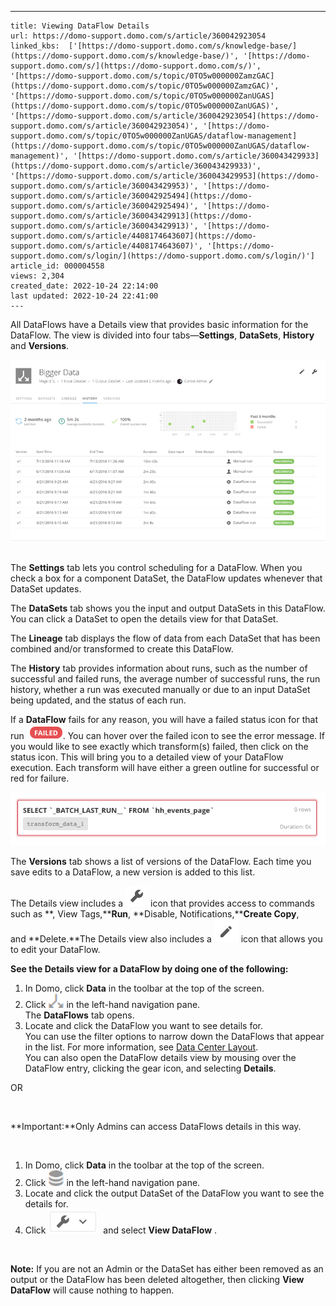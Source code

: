 ---
    title: Viewing DataFlow Details
    url: https://domo-support.domo.com/s/article/360042923054
    linked_kbs:  ['[https://domo-support.domo.com/s/knowledge-base/](https://domo-support.domo.com/s/knowledge-base/)', '[https://domo-support.domo.com/s/](https://domo-support.domo.com/s/)', '[https://domo-support.domo.com/s/topic/0TO5w000000ZamzGAC](https://domo-support.domo.com/s/topic/0TO5w000000ZamzGAC)', '[https://domo-support.domo.com/s/topic/0TO5w000000ZanUGAS](https://domo-support.domo.com/s/topic/0TO5w000000ZanUGAS)', '[https://domo-support.domo.com/s/article/360042923054](https://domo-support.domo.com/s/article/360042923054)', '[https://domo-support.domo.com/s/topic/0TO5w000000ZanUGAS/dataflow-management](https://domo-support.domo.com/s/topic/0TO5w000000ZanUGAS/dataflow-management)', '[https://domo-support.domo.com/s/article/360043429933](https://domo-support.domo.com/s/article/360043429933)', '[https://domo-support.domo.com/s/article/360043429953](https://domo-support.domo.com/s/article/360043429953)', '[https://domo-support.domo.com/s/article/360042925494](https://domo-support.domo.com/s/article/360042925494)', '[https://domo-support.domo.com/s/article/360043429913](https://domo-support.domo.com/s/article/360043429913)', '[https://domo-support.domo.com/s/article/4408174643607](https://domo-support.domo.com/s/article/4408174643607)', '[https://domo-support.domo.com/s/login/](https://domo-support.domo.com/s/login/)']
    article_id: 000004558
    views: 2,304
    created_date: 2022-10-24 22:14:00
    last updated: 2022-10-24 22:41:00
    ---



All DataFlows have a Details view that provides basic information for the DataFlow. The view is divided into four tabs—**Settings**, **DataSets**, **History** and **Versions**.  
  
![dataflow_details_update.png](dataflow_details_update.png)  
 


The **Settings** tab lets you control scheduling for a DataFlow. When you check a box for a component DataSet, the DataFlow updates whenever that DataSet updates.


The **DataSets** tab shows you the input and output DataSets in this DataFlow. You can click a DataSet to open the details view for that DataSet. 


The **Lineage** tab displays the flow of data from each DataSet that has been combined and/or transformed to create this DataFlow.


The **History** tab provides information about runs, such as the number of successful and failed runs, the average number of successful runs, the run history, whether a run was executed manually or due to an input DataSet being updated, and the status of each run.


If a **DataFlow** fails for any reason, you will have a failed status icon for that run  ![Dataflow_Failed.png](Dataflow_Failed.png). You can hover over the failed icon to see the error message. If you would like to see exactly which transform(s) failed, then click on the status icon. This will bring you to a detailed view of your DataFlow execution. Each transform will have either a green outline for successful or red for failure.


![Transform_Failure.png](Transform_Failure.png)


The **Versions** tab shows a list of versions of the DataFlow. Each time you save edits to a DataFlow, a new version is added to this list.


The Details view includes a ![Screen_Shot_2020-04-09_at_11.29.59_AM.png](Screen_Shot_2020-04-09_at_11.29.59_AM.png) icon that provides access to commands such as **, View Tags,****Run**, **Disable, Notifications,****Create Copy**, and **Delete.**The Details view also includes a ![Screen_Shot_2020-04-09_at_2.07.11_PM.png](Screen_Shot_2020-04-09_at_2.07.11_PM.png) icon that allows you to edit your DataFlow.


**See the Details view for a DataFlow by doing one of the following:**


1. In Domo, click **Data** in the toolbar at the top of the screen.
2. Click ![data_center_dataflows_icon.png](data_center_dataflows_icon.png) in the left-hand navigation pane.  
 The **DataFlows** tab opens.
3. Locate and click the DataFlow you want to see details for.  
 You can use the filter options to narrow down the DataFlows that appear in the list. For more information, see [Data Center Layout](http://domo-support.domo.com/s/article/360047553253?language=en_US).  
 You can also open the DataFlow details view by mousing over the DataFlow entry, clicking the gear icon, and selecting **Details**.


OR




 

**Important:**Only Admins can access DataFlows details in this way.





 


1. In Domo, click **Data** in the toolbar at the top of the screen.
2. Click ![data_center_datasets_icon.png](data_center_datasets_icon.png) in the left-hand navigation pane.
3. Locate and click the output DataSet of the DataFlow you want to see the details for.
4. Click ![Screen_Shot_2020-04-09_at_2.10.46_PM.png](Screen_Shot_2020-04-09_at_2.10.46_PM.png)  and select **View DataFlow** .




 

**Note:** If you are not an Admin or the DataSet has either been removed as an output or the DataFlow has been deleted altogether, then clicking **View DataFlow** will cause nothing to happen.



 

